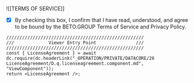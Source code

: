 


![[TERMS OF SERVICE]]






- [x] By checking this box, I confirm that I have read, understood, and agree to be bound by the BETO.GROUP Terms of Service and Privacy Policy.




```datacorejsx
////////////////////////////////////////////////////
///             Viewer Entry Point               ///
////////////////////////////////////////////////////
const { LicenseAgreement } = await dc.require(dc.headerLink("_OPERATION/PRIVATE/DATACORE/26 LicenseAgreement/D.q.licenseagreement.component.md", "ViewComponent"));
return <LicenseAgreement />;

```